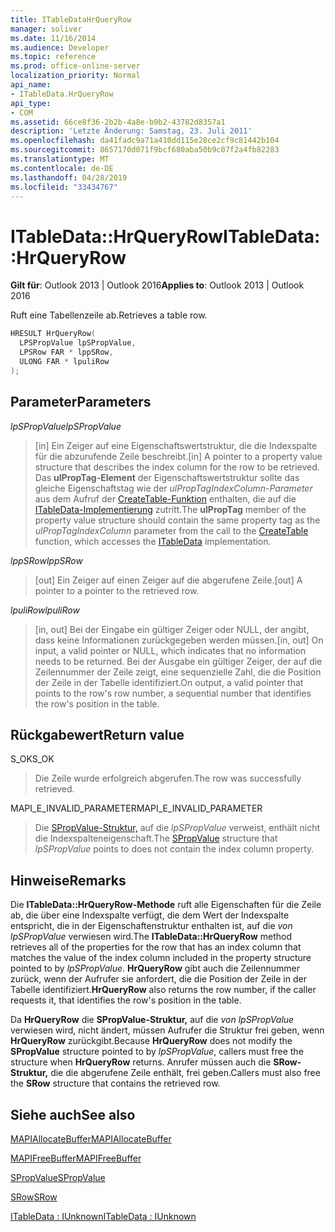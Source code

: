```yaml
---
title: ITableDataHrQueryRow
manager: soliver
ms.date: 11/16/2014
ms.audience: Developer
ms.topic: reference
ms.prod: office-online-server
localization_priority: Normal
api_name:
- ITableData.HrQueryRow
api_type:
- COM
ms.assetid: 66ce8f36-2b2b-4a8e-b9b2-43782d8357a1
description: 'Letzte Änderung: Samstag, 23. Juli 2011'
ms.openlocfilehash: da41fadc9a71a410dd115e28ce2cf9c81442b104
ms.sourcegitcommit: 8657170d071f9bcf680aba50b9c07f2a4fb82283
ms.translationtype: MT
ms.contentlocale: de-DE
ms.lasthandoff: 04/28/2019
ms.locfileid: "33434767"
---
```

# <a name="itabledatahrqueryrow"></a><span data-ttu-id="3de51-103">ITableData::HrQueryRow</span><span class="sxs-lookup"><span data-stu-id="3de51-103">ITableData::HrQueryRow</span></span>

  
  
<span data-ttu-id="3de51-104">**Gilt für**: Outlook 2013 | Outlook 2016</span><span class="sxs-lookup"><span data-stu-id="3de51-104">**Applies to**: Outlook 2013 | Outlook 2016</span></span> 
  
<span data-ttu-id="3de51-105">Ruft eine Tabellenzeile ab.</span><span class="sxs-lookup"><span data-stu-id="3de51-105">Retrieves a table row.</span></span>
  
```cpp
HRESULT HrQueryRow(
  LPSPropValue lpSPropValue,
  LPSRow FAR * lppSRow,
  ULONG FAR * lpuliRow
);
```

## <a name="parameters"></a><span data-ttu-id="3de51-106">Parameter</span><span class="sxs-lookup"><span data-stu-id="3de51-106">Parameters</span></span>

 <span data-ttu-id="3de51-107">_lpSPropValue_</span><span class="sxs-lookup"><span data-stu-id="3de51-107">_lpSPropValue_</span></span>
  
> <span data-ttu-id="3de51-108">[in] Ein Zeiger auf eine Eigenschaftswertstruktur, die die Indexspalte für die abzurufende Zeile beschreibt.</span><span class="sxs-lookup"><span data-stu-id="3de51-108">[in] A pointer to a property value structure that describes the index column for the row to be retrieved.</span></span> <span data-ttu-id="3de51-109">Das **ulPropTag-Element** der Eigenschaftswertstruktur sollte das gleiche Eigenschaftstag wie der  _ulPropTagIndexColumn-Parameter_ aus dem Aufruf der [CreateTable-Funktion](createtable.md) enthalten, die auf die [ITableData-Implementierung](itabledataiunknown.md) zutritt.</span><span class="sxs-lookup"><span data-stu-id="3de51-109">The **ulPropTag** member of the property value structure should contain the same property tag as the  _ulPropTagIndexColumn_ parameter from the call to the [CreateTable](createtable.md) function, which accesses the [ITableData](itabledataiunknown.md) implementation.</span></span> 
    
 <span data-ttu-id="3de51-110">_lppSRow_</span><span class="sxs-lookup"><span data-stu-id="3de51-110">_lppSRow_</span></span>
  
> <span data-ttu-id="3de51-111">[out] Ein Zeiger auf einen Zeiger auf die abgerufene Zeile.</span><span class="sxs-lookup"><span data-stu-id="3de51-111">[out] A pointer to a pointer to the retrieved row.</span></span> 
    
 <span data-ttu-id="3de51-112">_lpuliRow_</span><span class="sxs-lookup"><span data-stu-id="3de51-112">_lpuliRow_</span></span>
  
> <span data-ttu-id="3de51-113">[in, out] Bei der Eingabe ein gültiger Zeiger oder NULL, der angibt, dass keine Informationen zurückgegeben werden müssen.</span><span class="sxs-lookup"><span data-stu-id="3de51-113">[in, out] On input, a valid pointer or NULL, which indicates that no information needs to be returned.</span></span> <span data-ttu-id="3de51-114">Bei der Ausgabe ein gültiger Zeiger, der auf die Zeilennummer der Zeile zeigt, eine sequenzielle Zahl, die die Position der Zeile in der Tabelle identifiziert.</span><span class="sxs-lookup"><span data-stu-id="3de51-114">On output, a valid pointer that points to the row's row number, a sequential number that identifies the row's position in the table.</span></span>
    
## <a name="return-value"></a><span data-ttu-id="3de51-115">Rückgabewert</span><span class="sxs-lookup"><span data-stu-id="3de51-115">Return value</span></span>

<span data-ttu-id="3de51-116">S_OK</span><span class="sxs-lookup"><span data-stu-id="3de51-116">S_OK</span></span> 
  
> <span data-ttu-id="3de51-117">Die Zeile wurde erfolgreich abgerufen.</span><span class="sxs-lookup"><span data-stu-id="3de51-117">The row was successfully retrieved.</span></span>
    
<span data-ttu-id="3de51-118">MAPI_E_INVALID_PARAMETER</span><span class="sxs-lookup"><span data-stu-id="3de51-118">MAPI_E_INVALID_PARAMETER</span></span> 
  
> <span data-ttu-id="3de51-119">Die [SPropValue-Struktur,](spropvalue.md) auf die  _lpSPropValue_ verweist, enthält nicht die Indexspalteneigenschaft.</span><span class="sxs-lookup"><span data-stu-id="3de51-119">The [SPropValue](spropvalue.md) structure that  _lpSPropValue_ points to does not contain the index column property.</span></span> 
    
## <a name="remarks"></a><span data-ttu-id="3de51-120">Hinweise</span><span class="sxs-lookup"><span data-stu-id="3de51-120">Remarks</span></span>

<span data-ttu-id="3de51-121">Die **ITableData::HrQueryRow-Methode** ruft alle Eigenschaften für die Zeile ab, die über eine Indexspalte verfügt, die dem Wert der Indexspalte entspricht, die in der Eigenschaftenstruktur enthalten ist, auf die  _von lpSPropValue_ verwiesen wird.</span><span class="sxs-lookup"><span data-stu-id="3de51-121">The **ITableData::HrQueryRow** method retrieves all of the properties for the row that has an index column that matches the value of the index column included in the property structure pointed to by  _lpSPropValue_.</span></span> <span data-ttu-id="3de51-122">**HrQueryRow** gibt auch die Zeilennummer zurück, wenn der Aufrufer sie anfordert, die die Position der Zeile in der Tabelle identifiziert.</span><span class="sxs-lookup"><span data-stu-id="3de51-122">**HrQueryRow** also returns the row number, if the caller requests it, that identifies the row's position in the table.</span></span> 
  
<span data-ttu-id="3de51-123">Da **HrQueryRow** die **SPropValue-Struktur,** auf die  _von lpSPropValue_ verwiesen wird, nicht ändert, müssen Aufrufer die Struktur frei geben, wenn **HrQueryRow** zurückgibt.</span><span class="sxs-lookup"><span data-stu-id="3de51-123">Because **HrQueryRow** does not modify the **SPropValue** structure pointed to by  _lpSPropValue_, callers must free the structure when **HrQueryRow** returns.</span></span> <span data-ttu-id="3de51-124">Anrufer müssen auch die **SRow-Struktur,** die die abgerufene Zeile enthält, frei geben.</span><span class="sxs-lookup"><span data-stu-id="3de51-124">Callers must also free the **SRow** structure that contains the retrieved row.</span></span> 
  
## <a name="see-also"></a><span data-ttu-id="3de51-125">Siehe auch</span><span class="sxs-lookup"><span data-stu-id="3de51-125">See also</span></span>



[<span data-ttu-id="3de51-126">MAPIAllocateBuffer</span><span class="sxs-lookup"><span data-stu-id="3de51-126">MAPIAllocateBuffer</span></span>](mapiallocatebuffer.md)
  
[<span data-ttu-id="3de51-127">MAPIFreeBuffer</span><span class="sxs-lookup"><span data-stu-id="3de51-127">MAPIFreeBuffer</span></span>](mapifreebuffer.md)
  
[<span data-ttu-id="3de51-128">SPropValue</span><span class="sxs-lookup"><span data-stu-id="3de51-128">SPropValue</span></span>](spropvalue.md)
  
[<span data-ttu-id="3de51-129">SRow</span><span class="sxs-lookup"><span data-stu-id="3de51-129">SRow</span></span>](srow.md)
  
[<span data-ttu-id="3de51-130">ITableData : IUnknown</span><span class="sxs-lookup"><span data-stu-id="3de51-130">ITableData : IUnknown</span></span>](itabledataiunknown.md)

